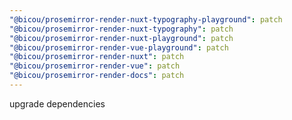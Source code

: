 ```yaml
---
"@bicou/prosemirror-render-nuxt-typography-playground": patch
"@bicou/prosemirror-render-nuxt-typography": patch
"@bicou/prosemirror-render-nuxt-playground": patch
"@bicou/prosemirror-render-vue-playground": patch
"@bicou/prosemirror-render-nuxt": patch
"@bicou/prosemirror-render-vue": patch
"@bicou/prosemirror-render-docs": patch
---
```


upgrade dependencies
